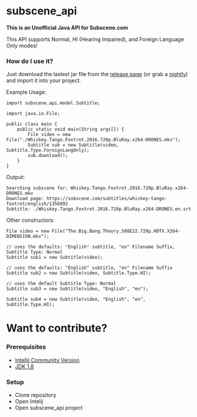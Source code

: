 # subscene_api
**This is an Unofficial Java API for Subscene.com** 

This API supports Normal, HI (Hearing Impaired), and Foreign Language Only modes!

### How do I use it? ###
Just download the lastest jar file from the [release page](https://github.com/jangelsb/subscene_api/releases) (or grab a [nightly](https://github.com/jangelsb/subscene_api/tree/master/out/artifacts/subscene_api_jar)) and import it into your project.

Example Usage:
```
import subscene.api.model.Subtitle;

import java.io.File;

public class main {
    public static void main(String args[]) {
        File video = new File("./Whiskey.Tango.Foxtrot.2016.720p.BluRay.x264-DRONES.mkv");
        Subtitle sub = new Subtitle(video, Subtitle.Type.ForeignLangOnly);
        sub.download();
    }
}
```
Output:
``` 
Searching subscene for: Whiskey.Tango.Foxtrot.2016.720p.BluRay.x264-DRONES.mkv
Download page: https://subscene.com/subtitles/whiskey-tango-foxtrot/english/1356892
Subtitle: ./Whiskey.Tango.Foxtrot.2016.720p.BluRay.x264-DRONES.en.srt
```

Other constructors:
```
File video = new File("The.Big.Bang.Theory.S08E22.720p.HDTV.X264-DIMENSION.mkv");

// uses the defaults: "English" subtitle, "en" Filename Suffix, Subtitle Type: Normal
Subtitle sub1 = new Subtitle(video);

// uses the defaults: "English" subtitle, "en" Filename Suffix
Subtitle sub2 = new Subtitle(video, Subtitle.Type.HI);

// uses the default Subtitle Type: Normal
Subtitle sub3 = new Subtitle(video, "English", "en");

Subtitle sub4 = new Subtitle(video, "English", "en", Subtitle.Type.HI);
```

# Want to contribute? #

### Prerequisites ###
* [Intellij Community Version](https://www.jetbrains.com/idea/download/)
* [JDK 1.8](http://www.oracle.com/technetwork/java/javase/downloads/jdk8-downloads-2133151.html)

### Setup ###

* Clone repository
* Open Intelij
* Open subscene_api project


